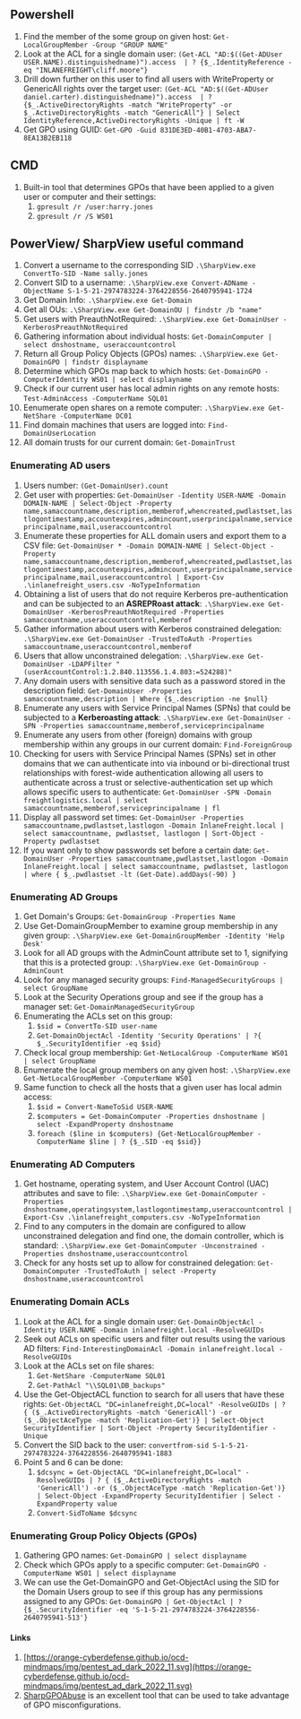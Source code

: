 ## **Powershell**
1. Find the member of the some group on given host: `Get-LocalGroupMember -Group "GROUP NAME"`
2. Look at the ACL for a single domain user: `(Get-ACL "AD:$((Get-ADUser USER.NAME).distinguishedname)").access  | ? {$_.IdentityReference -eq "INLANEFREIGHT\cliff.moore"}`
3. Drill down further on this user to find all users with WriteProperty or GenericAll rights over the target user: `(Get-ACL "AD:$((Get-ADUser daniel.carter).distinguishedname)").access  | ? {$_.ActiveDirectoryRights -match "WriteProperty" -or $_.ActiveDirectoryRights -match "GenericAll"} | Select IdentityReference,ActiveDirectoryRights -Unique | ft -W`
4. Get GPO using GUID: `Get-GPO -Guid 831DE3ED-40B1-4703-ABA7-8EA13B2EB118`
## **CMD**
1. Built-in tool that determines GPOs that have been applied to a given user or computer and their settings:
    1. `gpresult /r /user:harry.jones`
    2. `gpresult /r /S WS01`

## **PowerView/ SharpView useful command**
1. Convert a username to the corresponding SID `.\SharpView.exe ConvertTo-SID -Name sally.jones`
2. Convert SID to a username: `.\SharpView.exe Convert-ADName -ObjectName S-1-5-21-2974783224-3764228556-2640795941-1724`
3. Get Domain Info: `.\SharpView.exe Get-Domain`
4. Get all OUs: `.\SharpView.exe Get-DomainOU | findstr /b "name"`
5. Get users with PreauthNotRequired: `.\SharpView.exe Get-DomainUser -KerberosPreauthNotRequired`
6. Gathering information about individual hosts: `Get-DomainComputer | select dnshostname, useraccountcontrol`
7. Return all Group Policy Objects (GPOs) names: `.\SharpView.exe Get-DomainGPO | findstr displayname`
8. Determine which GPOs map back to which hosts: `Get-DomainGPO -ComputerIdentity WS01 | select displayname`
9. Check if our current user has local admin rights on any remote hosts: `Test-AdminAccess -ComputerName SQL01`
10. Eenumerate open shares on a remote computer: `.\SharpView.exe Get-NetShare -ComputerName DC01`
11. Find domain machines that users are logged into: `Find-DomainUserLocation`
12. All domain trusts for our current domain: `Get-DomainTrust`

### **Enumerating AD users**
1. Users number: `(Get-DomainUser).count`
2. Get user with properties: `Get-DomainUser -Identity USER-NAME -Domain DOMAIN-NAME | Select-Object -Property name,samaccountname,description,memberof,whencreated,pwdlastset,lastlogontimestamp,accountexpires,admincount,userprincipalname,serviceprincipalname,mail,useraccountcontrol`
3. Enumerate these properties for ALL domain users and export them to a CSV file: `Get-DomainUser * -Domain DOMAIN-NAME | Select-Object -Property name,samaccountname,description,memberof,whencreated,pwdlastset,lastlogontimestamp,accountexpires,admincount,userprincipalname,serviceprincipalname,mail,useraccountcontrol | Export-Csv .\inlanefreight_users.csv -NoTypeInformation`
4. Obtaining a list of users that do not require Kerberos pre-authentication and can be subjected to an **ASREPRoast attack**: `.\SharpView.exe Get-DomainUser -KerberosPreauthNotRequired -Properties samaccountname,useraccountcontrol,memberof`
5. Gather information about users with Kerberos constrained delegation: `.\SharpView.exe Get-DomainUser -TrustedToAuth -Properties samaccountname,useraccountcontrol,memberof`
6. Users that allow unconstrained delegation: `.\SharpView.exe Get-DomainUser -LDAPFilter "(userAccountControl:1.2.840.113556.1.4.803:=524288)"`
7. Any domain users with sensitive data such as a password stored in the description field: `Get-DomainUser -Properties samaccountname,description | Where {$_.description -ne $null}`
8. Enumerate any users with Service Principal Names (SPNs) that could be subjected to a **Kerberoasting attack**: `.\SharpView.exe Get-DomainUser -SPN -Properties samaccountname,memberof,serviceprincipalname`
9. Enumerate any users from other (foreign) domains with group membership within any groups in our current domain: `Find-ForeignGroup`
10. Checking for users with Service Principal Names (SPNs) set in other domains that we can authenticate into via inbound or bi-directional trust relationships with forest-wide authentication allowing all users to authenticate across a trust or selective-authentication set up which allows specific users to authenticate: `Get-DomainUser -SPN -Domain freightlogistics.local | select samaccountname,memberof,serviceprincipalname | fl`
11. Display all password set times: `Get-DomainUser -Properties samaccountname,pwdlastset,lastlogon -Domain InlaneFreight.local | select samaccountname, pwdlastset, lastlogon | Sort-Object -Property pwdlastset`
12. If you want only to show passwords set before a certain date: `Get-DomainUser -Properties samaccountname,pwdlastset,lastlogon -Domain InlaneFreight.local | select samaccountname, pwdlastset, lastlogon | where { $_.pwdlastset -lt (Get-Date).addDays(-90) }`
### **Enumerating AD Groups**
1. Get Domain's Groups: `Get-DomainGroup -Properties Name`
2. Use Get-DomainGroupMember to examine group membership in any given group: `.\SharpView.exe Get-DomainGroupMember -Identity 'Help Desk'`
3. Look for all AD groups with the AdminCount attribute set to 1, signifying that this is a protected group: `.\SharpView.exe Get-DomainGroup -AdminCount`
4. Look for any managed security groups: `Find-ManagedSecurityGroups | select GroupName`
5. Look at the Security Operations group and see if the group has a manager set: `Get-DomainManagedSecurityGroup`
6. Enumerating the ACLs set on this group: 
    1. `$sid = ConvertTo-SID user-name`
    2. `Get-DomainObjectAcl -Identity 'Security Operations' | ?{ $_.SecurityIdentifier -eq $sid}`
7. Check local group membership: `Get-NetLocalGroup -ComputerName WS01 | select GroupName`
8. Enumerate the local group members on any given host: `.\SharpView.exe Get-NetLocalGroupMember -ComputerName WS01`
9. Same function to check all the hosts that a given user has local admin access:
    1. `$sid = Convert-NameToSid USER-NAME`
    2. `$computers = Get-DomainComputer -Properties dnshostname | select -ExpandProperty dnshostname`
    3. `foreach ($line in $computers) {Get-NetLocalGroupMember -ComputerName $line | ? {$_.SID -eq $sid}}`
### **Enumerating AD Computers**
1. Get hostname, operating system, and User Account Control (UAC) attributes and save to file: `.\SharpView.exe Get-DomainComputer -Properties dnshostname,operatingsystem,lastlogontimestamp,useraccountcontrol | Export-Csv .\inlanefreight_computers.csv -NoTypeInformation`
2. Find to any computers in the domain are configured to allow unconstrained delegation and find one, the domain controller, which is standard: `.\SharpView.exe Get-DomainComputer -Unconstrained -Properties dnshostname,useraccountcontrol`
3. Check for any hosts set up to allow for constrained delegation: `Get-DomainComputer -TrustedToAuth | select -Property dnshostname,useraccountcontrol`
### **Enumerating Domain ACLs**
1. Look at the ACL for a single domain user: `Get-DomainObjectAcl -Identity USER.NAME -Domain inlanefreight.local -ResolveGUIDs`
2. Seek out ACLs on specific users and filter out results using the various AD filters: `Find-InterestingDomainAcl -Domain inlanefreight.local -ResolveGUIDs`
3. Look at the ACLs set on file shares: 
    1. `Get-NetShare -ComputerName SQL01`
    2.  `Get-PathAcl "\\SQL01\DB_backups"`
4. Use the Get-ObjectACL function to search for all users that have these rights: `Get-ObjectACL "DC=inlanefreight,DC=local" -ResolveGUIDs | ? { ($_.ActiveDirectoryRights -match 'GenericAll') -or ($_.ObjectAceType -match 'Replication-Get')} | Select-Object SecurityIdentifier | Sort-Object -Property SecurityIdentifier -Unique`
5. Convert the SID back to the user: `convertfrom-sid S-1-5-21-2974783224-3764228556-2640795941-1883`
6. Point 5 and 6 can be done:
    1. `$dcsync = Get-ObjectACL "DC=inlanefreight,DC=local" -ResolveGUIDs | ? { ($_.ActiveDirectoryRights -match 'GenericAll') -or ($_.ObjectAceType -match 'Replication-Get')} | Select-Object -ExpandProperty SecurityIdentifier | Select -ExpandProperty value`
    2. `Convert-SidToName $dcsync`
### **Enumerating Group Policy Objects (GPOs)**
1. Gathering GPO names: `Get-DomainGPO | select displayname`
2. Check which GPOs apply to a specific computer: `Get-DomainGPO -ComputerName WS01 | select displayname`
3. We can use the Get-DomainGPO and Get-ObjectAcl using the SID for the Domain Users group to see if this group has any permissions assigned to any GPOs: `Get-DomainGPO | Get-ObjectAcl | ? {$_.SecurityIdentifier -eq 'S-1-5-21-2974783224-3764228556-2640795941-513'}`



#### **Links**
1. [https://orange-cyberdefense.github.io/ocd-mindmaps/img/pentest_ad_dark_2022_11.svg](https://orange-cyberdefense.github.io/ocd-mindmaps/img/pentest_ad_dark_2022_11.svg)
2. [SharpGPOAbuse](https://github.com/FSecureLABS/SharpGPOAbuse) is an excellent tool that can be used to take advantage of GPO misconfigurations.